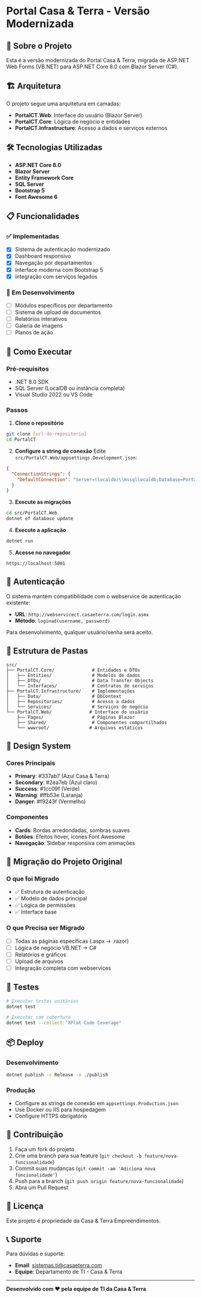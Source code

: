 # Portal Casa & Terra - Versão Modernizada

## 🚀 Sobre o Projeto

Esta é a versão modernizada do Portal Casa & Terra, migrada de ASP.NET Web Forms (VB.NET) para ASP.NET Core 8.0 com Blazor Server (C#).

## 🏗️ Arquitetura

O projeto segue uma arquitetura em camadas:

- **PortalCT.Web**: Interface do usuário (Blazor Server)
- **PortalCT.Core**: Lógica de negócio e entidades
- **PortalCT.Infrastructure**: Acesso a dados e serviços externos

## 🛠️ Tecnologias Utilizadas

- **ASP.NET Core 8.0**
- **Blazor Server**
- **Entity Framework Core**
- **SQL Server**
- **Bootstrap 5**
- **Font Awesome 6**

## 📋 Funcionalidades

### ✅ Implementadas
- [x] Sistema de autenticação modernizado
- [x] Dashboard responsivo
- [x] Navegação por departamentos
- [x] Interface moderna com Bootstrap 5
- [x] Integração com serviços legados

### 🔄 Em Desenvolvimento
- [ ] Módulos específicos por departamento
- [ ] Sistema de upload de documentos
- [ ] Relatórios interativos
- [ ] Galeria de imagens
- [ ] Planos de ação

## 🚀 Como Executar

### Pré-requisitos
- .NET 8.0 SDK
- SQL Server (LocalDB ou instância completa)
- Visual Studio 2022 ou VS Code

### Passos

1. **Clone o repositório**
```bash
git clone [url-do-repositorio]
cd PortalCT
```

2. **Configure a string de conexão**
Edite `src/PortalCT.Web/appsettings.Development.json`:
```json
{
  "ConnectionStrings": {
    "DefaultConnection": "Server=(localdb)\\mssqllocaldb;Database=PortalCT_Modern;Trusted_Connection=true"
  }
}
```

3. **Execute as migrações**
```bash
cd src/PortalCT.Web
dotnet ef database update
```

4. **Execute a aplicação**
```bash
dotnet run
```

5. **Acesse no navegador**
```
https://localhost:5001
```

## 🔐 Autenticação

O sistema mantém compatibilidade com o webservice de autenticação existente:
- **URL**: `http://webservicect.casaeterra.com/login.asmx`
- **Método**: `loginad(username, password)`

Para desenvolvimento, qualquer usuário/senha será aceito.

## 📁 Estrutura de Pastas

```
src/
├── PortalCT.Core/              # Entidades e DTOs
│   ├── Entities/               # Modelos de dados
│   ├── DTOs/                   # Data Transfer Objects
│   └── Interfaces/             # Contratos de serviços
├── PortalCT.Infrastructure/    # Implementações
│   ├── Data/                   # DbContext
│   ├── Repositories/           # Acesso a dados
│   └── Services/               # Serviços de negócio
└── PortalCT.Web/              # Interface do usuário
    ├── Pages/                  # Páginas Blazor
    ├── Shared/                 # Componentes compartilhados
    └── wwwroot/               # Arquivos estáticos
```

## 🎨 Design System

### Cores Principais
- **Primary**: #337ab7 (Azul Casa & Terra)
- **Secondary**: #2ea7eb (Azul claro)
- **Success**: #1cc09f (Verde)
- **Warning**: #ffb53e (Laranja)
- **Danger**: #f9243f (Vermelho)

### Componentes
- **Cards**: Bordas arredondadas, sombras suaves
- **Botões**: Efeitos hover, ícones Font Awesome
- **Navegação**: Sidebar responsiva com animações

## 🔄 Migração do Projeto Original

### O que foi Migrado
- ✅ Estrutura de autenticação
- ✅ Modelo de dados principal
- ✅ Lógica de permissões
- ✅ Interface base

### O que Precisa ser Migrado
- [ ] Todas as páginas específicas (.aspx → .razor)
- [ ] Lógica de negócio VB.NET → C#
- [ ] Relatórios e gráficos
- [ ] Upload de arquivos
- [ ] Integração completa com webservices

## 🧪 Testes

```bash
# Executar testes unitários
dotnet test

# Executar com cobertura
dotnet test --collect:"XPlat Code Coverage"
```

## 📦 Deploy

### Desenvolvimento
```bash
dotnet publish -c Release -o ./publish
```

### Produção
- Configure as strings de conexão em `appsettings.Production.json`
- Use Docker ou IIS para hospedagem
- Configure HTTPS obrigatório

## 🤝 Contribuição

1. Faça um fork do projeto
2. Crie uma branch para sua feature (`git checkout -b feature/nova-funcionalidade`)
3. Commit suas mudanças (`git commit -am 'Adiciona nova funcionalidade'`)
4. Push para a branch (`git push origin feature/nova-funcionalidade`)
5. Abra um Pull Request

## 📝 Licença

Este projeto é propriedade da Casa & Terra Empreendimentos.

## 📞 Suporte

Para dúvidas e suporte:
- **Email**: sistemas.ti@casaeterra.com
- **Equipe**: Departamento de TI - Casa & Terra

---

**Desenvolvido com ❤️ pela equipe de TI da Casa & Terra**